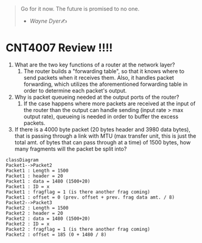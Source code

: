 > Go for it now. The future is promised to no one.
>
> - <cite>Wayne Dyer</cite>✍️

# CNT4007 Review !!!!
1. What are the two key functions of a router at the network layer?
	1. The router builds a "forwarding table", so that it knows where to send packets when it receives them. Also, it handles packet forwarding, which utilizes the aforementioned forwarding table in order to determine each packet's output.
2. Why is packet queueing needed at the output ports of the router?
	1. If the case happens where more packets are received at the input of the router than the output can handle sending (input rate > max output rate), queueing is needed in order to buffer the excess packets.
3. If there is a 4000 byte packet (20 bytes header and 3980 data bytes), that is passing through a link with MTU (max transfer unit, this is just the total amt. of bytes that can pass through at a time) of 1500 bytes, how many fragments will the packet be split into?

```mermaid
classDiagram
Packet1-->Packet2
Packet1 : Length = 1500
Packet1 : header = 20
Packet1 : data = 1480 (1500+20)
Packet1 : ID = x
Packet1 : fragflag = 1 (is there another frag coming)
Packet1 : offset = 0 (prev. offset + prev. frag data amt. / 8)
Packet2-->Packet3
Packet2 : Length = 1500
Packet2 : header = 20
Packet2 : data = 1480 (1500+20)
Packet2 : ID = x
Packet2 : fragflag = 1 (is there another frag coming)
Packet2 : offset = 185 (0 + 1480 / 8)
```
